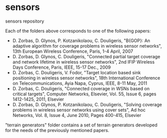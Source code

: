 # sensors
sensors repository

Each of the folders above corresponds to one of the following papers:
- D. Zorbas, D. Glynos, P. Kotzanikolaou, C. Douligeris, "B{GOP}: An adaptive algorithm for coverage problems in wireless sensor networks", 13th European Wireless Conference, Paris, 1-4 April, 2007
- D. Zorbas, D. Glynos, C. Douligeris, "Connected partial target coverage and network lifetime in wireless sensor networks", 2nd IFIP Wireless Days Conference, Paris, IEEE, 15-17 Dec., 2009
- D. Zorbas, C. Douligeris, V. Fodor, "Target location based sink positioning in wireless sensor networks", 18th International Conference on Telecommunications, Ayia Napa, Cyprus, IEEE, 8-11 May, 2011
- D. Zorbas, C. Douligeris, "Connected coverage in WSNs based on critical targets", Computer Networks, Elsevier, Vol. 55, Issue 6, pages 1412-1425, 2011, Elsevier
- D. Zorbas, D. Glynos, P. Kotzanikolaou, C. Douligeris, "Solving coverage problems in wireless sensor networks using cover sets", Ad hoc Networks, Vol. 8, Issue 4, June 2010, Pages 400-415, Elsevier

"terrain generators" folder contains a set of terrain generators developed for the needs of the previously mentioned papers.

